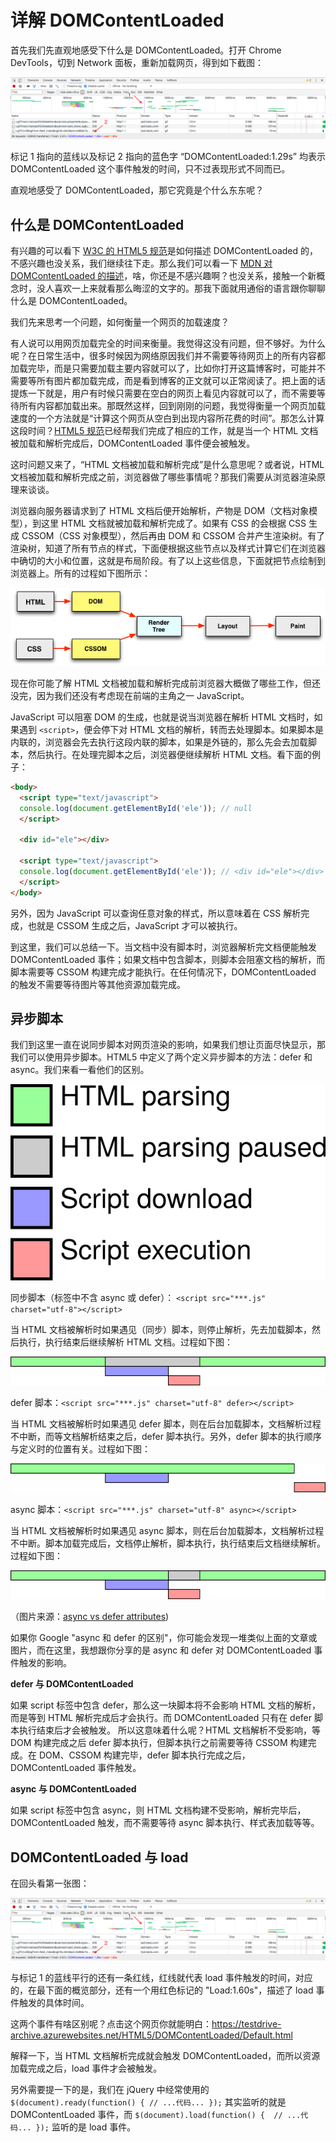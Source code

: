 # 详解 DOMContentLoaded

首先我们先直观地感受下什么是 DOMContentLoaded。打开 Chrome DevTools，切到 Network 面板，重新加载网页，得到如下截图：

![](./res/dcl-01.png)

标记 1 指向的蓝线以及标记 2 指向的蓝色字 “DOMContentLoaded:1.29s” 均表示 DOMContentLoaded 这个事件触发的时间，只不过表现形式不同而已。

直观地感受了 DOMContentLoaded，那它究竟是个什么东东呢？

## 什么是 DOMContentLoaded

有兴趣的可以看下 [W3C 的 HTML5 规范](https://www.w3.org/TR/html5/syntax.html#the-end)是如何描述 DOMContentLoaded 的，不感兴趣也没关系，我们继续往下走。那么我们可以看一下 [MDN 对 DOMContentLoaded 的描述](https://developer.mozilla.org/en-US/docs/Web/Events/DOMContentLoaded)，啥，你还是不感兴趣啊？也没关系，接触一个新概念时，没人喜欢一上来就看那么晦涩的文字的。那我下面就用通俗的语言跟你聊聊什么是 DOMContentLoaded。

我们先来思考一个问题，如何衡量一个网页的加载速度？

有人说可以用网页加载完全的时间来衡量。我觉得这没有问题，但不够好。为什么呢？在日常生活中，很多时候因为网络原因我们并不需要等待网页上的所有内容都加载完毕，而是只需要加载主要内容就可以了，比如你打开这篇博客时，可能并不需要等所有图片都加载完成，而是看到博客的正文就可以正常阅读了。把上面的话提炼一下就是，用户有时候只需要在空白的网页上看见内容就可以了，而不需要等待所有内容都加载出来。那既然这样，回到刚刚的问题，我觉得衡量一个网页加载速度的一个方法就是“计算这个网页从空白到出现内容所花费的时间”。那怎么计算这段时间？[HTML5 规范](https://www.w3.org/TR/html5/syntax.html#the-end)已经帮我们完成了相应的工作，就是当一个 HTML 文档被加载和解析完成后，DOMContentLoaded 事件便会被触发。

这时问题又来了，“HTML 文档被加载和解析完成”是什么意思呢？或者说，HTML 文档被加载和解析完成之前，浏览器做了哪些事情呢？那我们需要从浏览器渲染原理来谈谈。

浏览器向服务器请求到了 HTML 文档后便开始解析，产物是 DOM（文档对象模型），到这里 HTML 文档就被加载和解析完成了。如果有 CSS 的会根据 CSS 生成 CSSOM（CSS 对象模型），然后再由 DOM 和 CSSOM 合并产生渲染树。有了渲染树，知道了所有节点的样式，下面便根据这些节点以及样式计算它们在浏览器中确切的大小和位置，这就是布局阶段。有了以上这些信息，下面就把节点绘制到浏览器上。所有的过程如下图所示：

![](./res/dcl-render-tree.png)

现在你可能了解 HTML 文档被加载和解析完成前浏览器大概做了哪些工作，但还没完，因为我们还没有考虑现在前端的主角之一 JavaScript。

JavaScript 可以阻塞 DOM 的生成，也就是说当浏览器在解析 HTML 文档时，如果遇到 `<script>`，便会停下对 HTML 文档的解析，转而去处理脚本。如果脚本是内联的，浏览器会先去执行这段内联的脚本，如果是外链的，那么先会去加载脚本，然后执行。在处理完脚本之后，浏览器便继续解析 HTML 文档。看下面的例子：

```html
<body>
  <script type="text/javascript">
  console.log(document.getElementById('ele')); // null
  </script>

  <div id="ele"></div>

  <script type="text/javascript">
  console.log(document.getElementById('ele')); // <div id="ele"></div>
  </script>
</body>
```

另外，因为 JavaScript 可以查询任意对象的样式，所以意味着在 CSS 解析完成，也就是 CSSOM 生成之后，JavaScript 才可以被执行。

到这里，我们可以总结一下。当文档中没有脚本时，浏览器解析完文档便能触发 DOMContentLoaded 事件；如果文档中包含脚本，则脚本会阻塞文档的解析，而脚本需要等 CSSOM 构建完成才能执行。在任何情况下，DOMContentLoaded 的触发不需要等待图片等其他资源加载完成。

## 异步脚本

我们到这里一直在说同步脚本对网页渲染的影响，如果我们想让页面尽快显示，那我们可以使用异步脚本。HTML5 中定义了两个定义异步脚本的方法：defer 和 async。我们来看一看他们的区别。

![](./res/dcl-legend.png)

同步脚本（标签中不含 async 或 defer）： `<script src="***.js" charset="utf-8"></script>`

当 HTML 文档被解析时如果遇见（同步）脚本，则停止解析，先去加载脚本，然后执行，执行结束后继续解析 HTML 文档。过程如下图：

![](./res/dcl-script.png)

defer 脚本：`<script src="***.js" charset="utf-8" defer></script>`

当 HTML 文档被解析时如果遇见 defer 脚本，则在后台加载脚本，文档解析过程不中断，而等文档解析结束之后，defer 脚本执行。另外，defer 脚本的执行顺序与定义时的位置有关。过程如下图：

![](./res/dcl-defer.png)

async 脚本：`<script src="***.js" charset="utf-8" async></script>`

当 HTML 文档被解析时如果遇见 async 脚本，则在后台加载脚本，文档解析过程不中断。脚本加载完成后，文档停止解析，脚本执行，执行结束后文档继续解析。过程如下图：

![](./res/dcl-async.png)

（图片来源：[async vs defer attributes](http://www.growingwiththeweb.com/2014/02/async-vs-defer-attributes.html))

如果你 Google "async 和 defer 的区别"，你可能会发现一堆类似上面的文章或图片，而在这里，我想跟你分享的是 async 和 defer 对 DOMContentLoaded 事件触发的影响。

**defer 与 DOMContentLoaded**

如果 script 标签中包含 defer，那么这一块脚本将不会影响 HTML 文档的解析，而是等到 HTML 解析完成后才会执行。而 DOMContentLoaded 只有在 defer 脚本执行结束后才会被触发。 所以这意味着什么呢？HTML 文档解析不受影响，等 DOM 构建完成之后 defer 脚本执行，但脚本执行之前需要等待 CSSOM 构建完成。在 DOM、CSSOM 构建完毕，defer 脚本执行完成之后，DOMContentLoaded 事件触发。

**async 与 DOMContentLoaded**

如果 script 标签中包含 async，则 HTML 文档构建不受影响，解析完毕后，DOMContentLoaded 触发，而不需要等待 async 脚本执行、样式表加载等等。

## DOMContentLoaded 与 load

在回头看第一张图：

![](./res/dcl-01.png)

与标记 1 的蓝线平行的还有一条红线，红线就代表 load 事件触发的时间，对应的，在最下面的概览部分，还有一个用红色标记的 "Load:1.60s"，描述了 load 事件触发的具体时间。

这两个事件有啥区别呢？点击这个网页你就能明白：<https://testdrive-archive.azurewebsites.net/HTML5/DOMContentLoaded/Default.html>

解释一下，当 HTML 文档解析完成就会触发 DOMContentLoaded，而所以资源加载完成之后，load 事件才会被触发。

另外需要提一下的是，我们在 jQuery 中经常使用的 `$(document).ready(function() { // ...代码... });` 其实监听的就是 DOMContentLoaded 事件，而 `$(document).load(function() {  // ...代码... });` 监听的是 load 事件。
